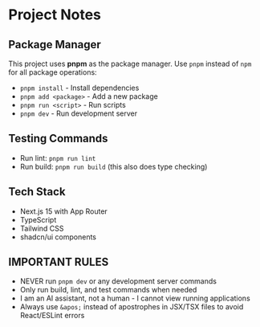 # Project Notes

## Package Manager
This project uses **pnpm** as the package manager. Use `pnpm` instead of `npm` for all package operations:
- `pnpm install` - Install dependencies
- `pnpm add <package>` - Add a new package
- `pnpm run <script>` - Run scripts
- `pnpm dev` - Run development server

## Testing Commands
- Run lint: `pnpm run lint`
- Run build: `pnpm run build` (this also does type checking)

## Tech Stack
- Next.js 15 with App Router
- TypeScript
- Tailwind CSS
- shadcn/ui components

## IMPORTANT RULES
- NEVER run `pnpm dev` or any development server commands
- Only run build, lint, and test commands when needed
- I am an AI assistant, not a human - I cannot view running applications
- Always use `&apos;` instead of apostrophes in JSX/TSX files to avoid React/ESLint errors